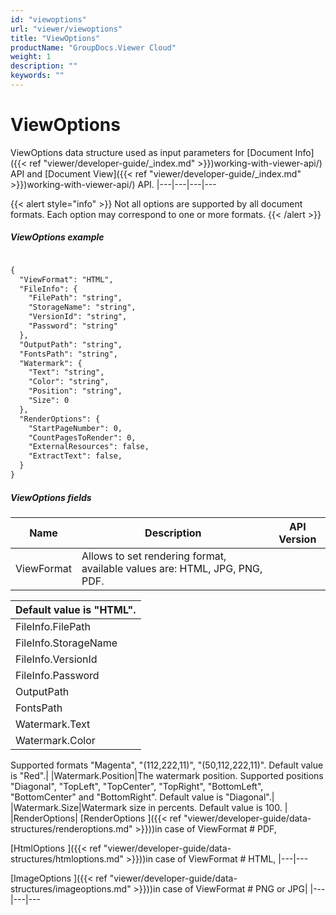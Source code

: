 ```yaml
---
id: "viewoptions"
url: "viewer/viewoptions"
title: "ViewOptions"
productName: "GroupDocs.Viewer Cloud"
weight: 1
description: ""
keywords: ""
---
```


# ViewOptions #

ViewOptions data structure used as input parameters for [Document Info]({{< ref "viewer/developer-guide/_index.md" >}})working-with-viewer-api/) API and [Document View]({{< ref "viewer/developer-guide/_index.md" >}})working-with-viewer-api/) API. 
|---|---|---|---

{{< alert style="info" >}}
Not all options are supported by all document formats. Each option may correspond to one or more formats.
{{< /alert >}}

##### ViewOptions example #####

```html 

{
  "ViewFormat": "HTML",
  "FileInfo": {
    "FilePath": "string",
    "StorageName": "string",
    "VersionId": "string",
    "Password": "string"
  },  
  "OutputPath": "string",
  "FontsPath": "string",
  "Watermark": {
    "Text": "string",
    "Color": "string",
    "Position": "string",
    "Size": 0
  },
  "RenderOptions": {
    "StartPageNumber": 0,
    "CountPagesToRender": 0,
	"ExternalResources": false,
	"ExtractText": false,
  }
}

```

##### ViewOptions fields #####

|Name|Description|API Version
|---|---|---
|ViewFormat|Allows to set rendering format, available values are: HTML, JPG, PNG, PDF.

Default value is "HTML".| 
|---
|FileInfo.FilePath|The path of the document, located in the storage. **Required.**| 
|FileInfo.StorageName|Storage name| 
|FileInfo.VersionId|File version Id| 
|FileInfo.Password|Password for rendering password-protected documents| 
|OutputPath|The output path for results. Default value is 'viewer\{input file path}_{file extension}\'|v19.4
|FontsPath|Path of the folder, containing fonts, used for documents rendering.| 
|Watermark.Text|The watermark text.| 
|Watermark.Color|The watermark color.
Supported formats "Magenta", "(112,222,11)", "(50,112,222,11)".
Default value is "Red".| 
|Watermark.Position|The watermark position.
Supported positions "Diagonal", "TopLeft", "TopCenter", "TopRight", "BottomLeft", "BottomCenter" and "BottomRight".
Default value is "Diagonal".| 
|Watermark.Size|Watermark size in percents.
Default value is 100. | 
|RenderOptions| [RenderOptions ]({{< ref "viewer/developer-guide/data-structures/renderoptions.md" >}}))in case of ViewFormat # PDF,

 [HtmlOptions ]({{< ref "viewer/developer-guide/data-structures/htmloptions.md" >}}))in case of ViewFormat # HTML,
|---|---

 [ImageOptions ]({{< ref "viewer/developer-guide/data-structures/imageoptions.md" >}}))in case of ViewFormat # PNG or JPG| 
|---|---|---

